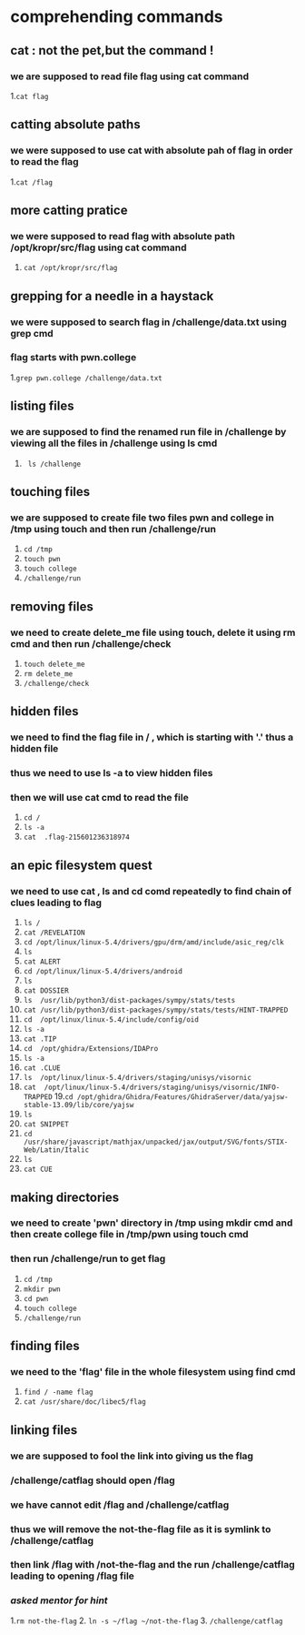 # comprehending commands

## cat : not the pet,but the command !
### we are supposed to read file flag using cat command
1.`cat flag`

## catting absolute paths
### we were supposed to use cat with absolute pah of flag in order to read the flag
1.`cat /flag`

## more catting pratice
### we were supposed to read flag with absolute path /opt/kropr/src/flag using cat command
1. `cat /opt/kropr/src/flag`

## grepping for a needle in a haystack
### we were supposed to search flag in /challenge/data.txt using grep cmd
### flag starts with pwn.college
1.`grep pwn.college /challenge/data.txt`

## listing files
### we are supposed to find the renamed run file in /challenge by viewing all the files in /challenge using ls cmd
1. ` ls /challenge`

## touching files
### we are supposed to create file two files pwn and college in /tmp using touch and then run /challenge/run
1. `cd /tmp`
2. `touch pwn`
3. `touch college`
4. `/challenge/run`

## removing files
### we need to create delete_me file using touch, delete it using rm cmd and then run /challenge/check
1. `touch delete_me`
2. `rm delete_me`
3. `/challenge/check`

## hidden files
### we need to find the flag file in / ,  which is starting with '.' thus a hidden file
### thus we need to use ls -a to view hidden files
### then we will use cat cmd to read the file 
1. `cd /`
2. `ls -a`
3. `cat  .flag-215601236318974`

## an epic filesystem quest
### we need to use cat , ls and cd comd repeatedly to find chain of clues leading to flag
 1. `ls /` 
 2. `cat /REVELATION` 
 3. `cd /opt/linux/linux-5.4/drivers/gpu/drm/amd/include/asic_reg/clk` 
 4. `ls` 
 5. `cat ALERT` 
 6. `cd /opt/linux/linux-5.4/drivers/android` 
 7. `ls` 
 8. `cat DOSSIER` 
 9. `ls  /usr/lib/python3/dist-packages/sympy/stats/tests` 
10. `cat /usr/lib/python3/dist-packages/sympy/stats/tests/HINT-TRAPPED` 
11. `cd  /opt/linux/linux-5.4/include/config/oid` 
12. `ls -a` 
13. `cat .TIP` 
14. `cd  /opt/ghidra/Extensions/IDAPro` 
15. `ls -a` 
16. `cat .CLUE` 
17. `ls  /opt/linux/linux-5.4/drivers/staging/unisys/visornic` 
18. `cat  /opt/linux/linux-5.4/drivers/staging/unisys/visornic/INFO-TRAPPED` 
19.`cd /opt/ghidra/Ghidra/Features/GhidraServer/data/yajsw-stable-13.09/lib/core/yajsw` 
20. `ls` 
21. `cat SNIPPET` 
22. `cd /usr/share/javascript/mathjax/unpacked/jax/output/SVG/fonts/STIX-Web/Latin/Italic` 
23. `ls` 
24. `cat CUE` 
## making directories
### we need to create 'pwn' directory in /tmp using mkdir cmd and then create college file in /tmp/pwn using touch cmd
### then run /challenge/run to get flag
1. `cd /tmp`
2. `mkdir pwn`
3. `cd pwn`
4. `touch college`
5. `/challenge/run`

## finding files
### we need to the 'flag' file in the whole filesystem using find cmd
1. `find / -name flag`
2. `cat /usr/share/doc/libec5/flag`

## linking files 
 ### we are supposed to fool the link into giving us the flag
 ### /challenge/catflag should open /flag
 ### we have cannot edit /flag and /challenge/catflag
 ### thus we will remove the not-the-flag file as it is symlink to /challenge/catflag
 ### then link /flag with /not-the-flag and the run /challenge/catflag leading to opening /flag file
 ### *asked mentor for hint*
 1.`rm not-the-flag`
 2. `ln -s ~/flag ~/not-the-flag`
 3. `/challenge/catflag`
